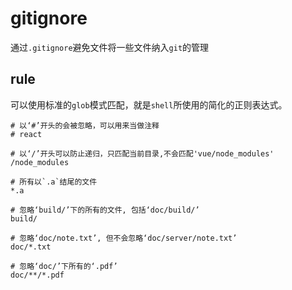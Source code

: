 # gitignore
通过`.gitignore`避免文件将一些文件纳入`git`的管理

## rule
可以使用标准的`glob`模式匹配，就是`shell`所使用的简化的正则表达式。
```
# 以‘#’开头的会被忽略，可以用来当做注释
# react

# 以‘/’开头可以防止递归，只匹配当前目录,不会匹配'vue/node_modules'
/node_modules

# 所有以`.a`结尾的文件
*.a

# 忽略‘build/’下的所有的文件, 包括‘doc/build/’
build/

# 忽略‘doc/note.txt’, 但不会忽略‘doc/server/note.txt’
doc/*.txt

# 忽略‘doc/’下所有的‘.pdf’
doc/**/*.pdf


```